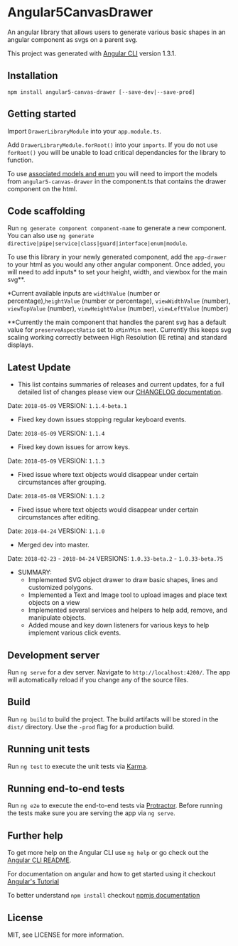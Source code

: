 # Angular5CanvasDrawer

An angular library that allows users to generate various basic shapes in an angular component as svgs on a parent svg.

This project was generated with [Angular CLI](https://github.com/angular/angular-cli) version 1.3.1.

## Installation

`npm install angular5-canvas-drawer [--save-dev|--save-prod]`

## Getting started

Import `DrawerLibraryModule` into your `app.module.ts`.

Add `DrawerLibraryModule.forRoot()` into your `imports`. If you do not use `forRoot()` you will be unable to load critical dependancies for the library to function.

To use [associated models and enum](https://github.com/shivs25/angular5-canvas-drawer/tree/dev/src/app/drawer/models) you will need to import the models from `angular5-canvas-drawer` in the component.ts that contains the drawer component on the html.

## Code scaffolding

Run `ng generate component component-name` to generate a new component. You can also use `ng generate directive|pipe|service|class|guard|interface|enum|module`.

To use this library in your newly generated component, add the `app-drawer` to your html as you would any other angular component. Once added, you will need to add inputs* to set your height, width, and viewbox for the main svg**.

*Current available inputs are `widthValue` (number or percentage),`heightValue` (number or percentage), `viewWidthValue` (number), `viewTopValue` (number), `viewHeightValue` (number), `viewLeftValue` (number) 

**Currently the main component that handles the parent svg has a default value for `preserveAspectRatio` set to `xMinYMin meet`. Currently this keeps svg scaling working correctly between High Resolution (IE retina) and standard displays.

## Latest Update
- This list contains summaries of releases and current updates, for a full detailed list of changes please view our [CHANGELOG documentation](https://github.com/shivs25/angular5-canvas-drawer/blob/master/CHANGELOG). 

Date: `2018-05-09` VERSION: `1.1.4-beta.1`
- Fixed key down issues stopping regular keyboard events.

Date: `2018-05-09` VERSION: `1.1.4`
- Fixed key down issues for arrow keys.

Date: `2018-05-09` VERSION: `1.1.3`
- Fixed issue where text objects would disappear under certain circumstances after grouping.

Date: `2018-05-08` VERSION: `1.1.2`
- Fixed issue where text objects would disappear under certain circumstances after editing.

Date: `2018-04-24` VERSION: `1.1.0`
- Merged dev into master.

Date: `2018-02-23` - `2018-04-24` VERSIONS: `1.0.33-beta.2` - `1.0.33-beta.75`
- SUMMARY:
    - Implemented SVG object drawer to draw basic shapes, lines and customized polygons.
    - Implemented a Text and Image tool to upload images and place text objects on a view
    - Implemented several services and helpers to help add, remove, and manipulate objects.
    - Added mouse and key down listeners for various keys to help implement various click events.

## Development server

Run `ng serve` for a dev server. Navigate to `http://localhost:4200/`. The app will automatically reload if you change any of the source files.

## Build

Run `ng build` to build the project. The build artifacts will be stored in the `dist/` directory. Use the `-prod` flag for a production build.

## Running unit tests

Run `ng test` to execute the unit tests via [Karma](https://karma-runner.github.io).

## Running end-to-end tests

Run `ng e2e` to execute the end-to-end tests via [Protractor](http://www.protractortest.org/). Before running the tests make sure you are serving the app via `ng serve`.

## Further help

To get more help on the Angular CLI use `ng help` or go check out the [Angular CLI README](https://github.com/angular/angular-cli/blob/master/README.md).

For documentation on angular and how to get started using it checkout [Angular's Tutorial](https://angular.io/guide/quickstart)

To better understand `npm install` checkout [npmjs documentation](https://docs.npmjs.com/cli/install)

## License

MIT, see LICENSE for more information.